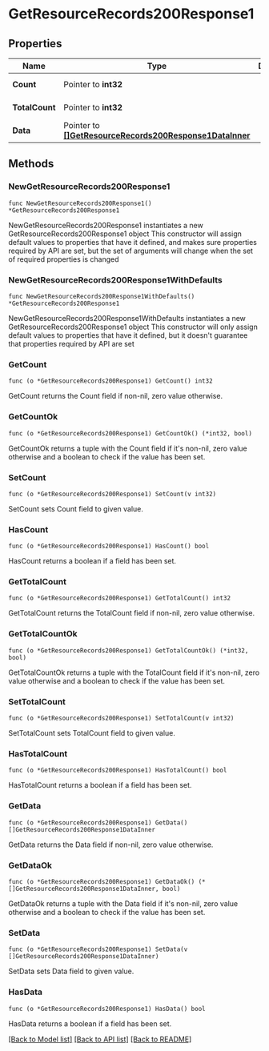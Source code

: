 # GetResourceRecords200Response1

## Properties

Name | Type | Description | Notes
------------ | ------------- | ------------- | -------------
**Count** | Pointer to **int32** |  | [optional] [readonly] 
**TotalCount** | Pointer to **int32** |  | [optional] [readonly] 
**Data** | Pointer to [**[]GetResourceRecords200Response1DataInner**](GetResourceRecords200Response1DataInner.md) |  | [optional] [readonly] 

## Methods

### NewGetResourceRecords200Response1

`func NewGetResourceRecords200Response1() *GetResourceRecords200Response1`

NewGetResourceRecords200Response1 instantiates a new GetResourceRecords200Response1 object
This constructor will assign default values to properties that have it defined,
and makes sure properties required by API are set, but the set of arguments
will change when the set of required properties is changed

### NewGetResourceRecords200Response1WithDefaults

`func NewGetResourceRecords200Response1WithDefaults() *GetResourceRecords200Response1`

NewGetResourceRecords200Response1WithDefaults instantiates a new GetResourceRecords200Response1 object
This constructor will only assign default values to properties that have it defined,
but it doesn't guarantee that properties required by API are set

### GetCount

`func (o *GetResourceRecords200Response1) GetCount() int32`

GetCount returns the Count field if non-nil, zero value otherwise.

### GetCountOk

`func (o *GetResourceRecords200Response1) GetCountOk() (*int32, bool)`

GetCountOk returns a tuple with the Count field if it's non-nil, zero value otherwise
and a boolean to check if the value has been set.

### SetCount

`func (o *GetResourceRecords200Response1) SetCount(v int32)`

SetCount sets Count field to given value.

### HasCount

`func (o *GetResourceRecords200Response1) HasCount() bool`

HasCount returns a boolean if a field has been set.

### GetTotalCount

`func (o *GetResourceRecords200Response1) GetTotalCount() int32`

GetTotalCount returns the TotalCount field if non-nil, zero value otherwise.

### GetTotalCountOk

`func (o *GetResourceRecords200Response1) GetTotalCountOk() (*int32, bool)`

GetTotalCountOk returns a tuple with the TotalCount field if it's non-nil, zero value otherwise
and a boolean to check if the value has been set.

### SetTotalCount

`func (o *GetResourceRecords200Response1) SetTotalCount(v int32)`

SetTotalCount sets TotalCount field to given value.

### HasTotalCount

`func (o *GetResourceRecords200Response1) HasTotalCount() bool`

HasTotalCount returns a boolean if a field has been set.

### GetData

`func (o *GetResourceRecords200Response1) GetData() []GetResourceRecords200Response1DataInner`

GetData returns the Data field if non-nil, zero value otherwise.

### GetDataOk

`func (o *GetResourceRecords200Response1) GetDataOk() (*[]GetResourceRecords200Response1DataInner, bool)`

GetDataOk returns a tuple with the Data field if it's non-nil, zero value otherwise
and a boolean to check if the value has been set.

### SetData

`func (o *GetResourceRecords200Response1) SetData(v []GetResourceRecords200Response1DataInner)`

SetData sets Data field to given value.

### HasData

`func (o *GetResourceRecords200Response1) HasData() bool`

HasData returns a boolean if a field has been set.


[[Back to Model list]](../README.md#documentation-for-models) [[Back to API list]](../README.md#documentation-for-api-endpoints) [[Back to README]](../README.md)


